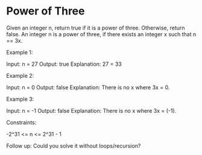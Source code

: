 # Power of Three

Given an integer n, return true if it is a power of three. Otherwise, return false.
An integer n is a power of three, if there exists an integer x such that n == 3x.

Example 1:

Input: n = 27
Output: true
Explanation: 27 = 33

Example 2:

Input: n = 0
Output: false
Explanation: There is no x where 3x = 0.

Example 3:

Input: n = -1
Output: false
Explanation: There is no x where 3x = (-1).

Constraints:

-2^31 <= n <= 2^31 - 1

Follow up: Could you solve it without loops/recursion?
